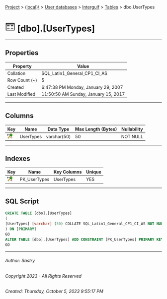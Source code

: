 #### 

[Project](../../../../index.md) > [(local)\\](../../../index.md) > [User databases](../../index.md) > [Intergulf](../index.md) > [Tables](Tables.md) > dbo.UserTypes

# ![Tables](../../../../Images/Table32.png) [dbo].[UserTypes]

---

## <a name="#properties"></a>Properties

| Property | Value |
|---|---|
| Collation | SQL_Latin1_General_CP1_CI_AS |
| Row Count (~) | 5 |
| Created | 6:47:38 PM Monday, January 29, 2007 |
| Last Modified | 11:50:50 AM Sunday, January 15, 2017 |


---

## <a name="#columns"></a>Columns

| Key | Name | Data Type | Max Length (Bytes) | Nullability |
|---|---|---|---|---|
| [![Cluster Primary Key PK_UserTypes: UserTypes](../../../../Images/pkcluster.png)](#indexes) | UserTypes | varchar(50) | 50 | NOT NULL |


---

## <a name="#indexes"></a>Indexes

| Key | Name | Key Columns | Unique |
|---|---|---|---|
| [![Cluster Primary Key PK_UserTypes: UserTypes](../../../../Images/pkcluster.png)](#indexes) | PK_UserTypes | UserTypes | YES |


---

## <a name="#sqlscript"></a>SQL Script

```sql
CREATE TABLE [dbo].[UserTypes]
(
[UserTypes] [varchar] (50) COLLATE SQL_Latin1_General_CP1_CI_AS NOT NULL
) ON [PRIMARY]
GO
ALTER TABLE [dbo].[UserTypes] ADD CONSTRAINT [PK_UserTypes] PRIMARY KEY CLUSTERED ([UserTypes]) ON [PRIMARY]
GO

```


---

###### Author:  Sastry

###### Copyright 2023 - All Rights Reserved

###### Created: Thursday, October 5, 2023 9:55:17 PM

